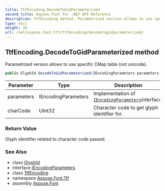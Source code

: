 ```yaml
---
title: TtfEncoding.DecodeToGidParameterized
second_title: Aspose.Font for .NET API Reference
description: TtfEncoding method. Parametrized version allows to use specific CMap table not unicode
type: docs
weight: 20
url: /net/aspose.font.ttf/ttfencoding/decodetogidparameterized/
---
```

## TtfEncoding.DecodeToGidParameterized method

Parametrized version allows to use specific CMap table (not unicode).

```csharp
public GlyphId DecodeToGidParameterized(IEncodingParameters parameters, uint charCode)
```

| Parameter | Type | Description |
| --- | --- | --- |
| parameters | IEncodingParameters | Implementation of [`IEncodingParameters`](../../../aspose.font/iencodingparameters/)interface. |
| charCode | UInt32 | Character code to get glyph identifier for. |

### Return Value

Glyph identifier related to character code passed.

### See Also

* class [GlyphId](../../../aspose.font.glyphs/glyphid/)
* interface [IEncodingParameters](../../../aspose.font/iencodingparameters/)
* class [TtfEncoding](../)
* namespace [Aspose.Font.Ttf](../../ttfencoding/)
* assembly [Aspose.Font](../../../)


